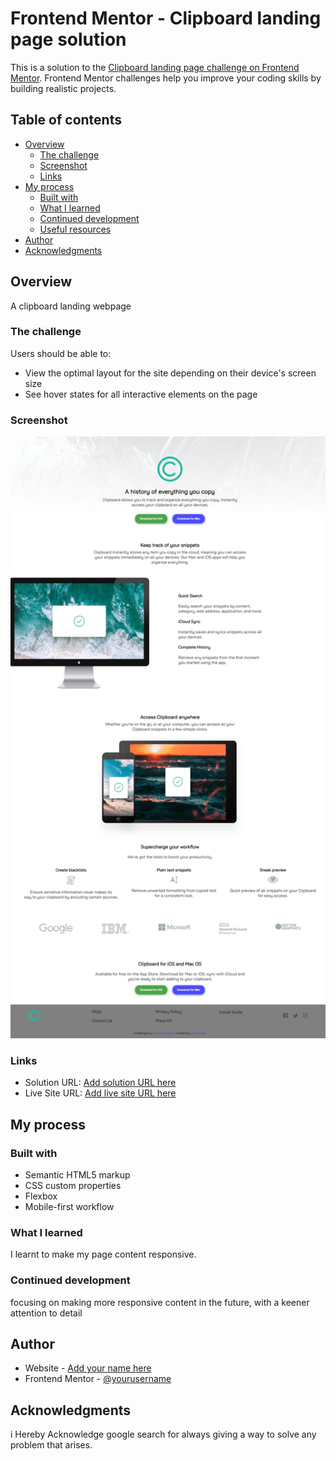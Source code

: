 # Frontend Mentor - Clipboard landing page solution

This is a solution to the [Clipboard landing page challenge on Frontend Mentor](https://www.frontendmentor.io/challenges/clipboard-landing-page-5cc9bccd6c4c91111378ecb9). Frontend Mentor challenges help you improve your coding skills by building realistic projects. 

## Table of contents

- [Overview](#overview)
  - [The challenge](#the-challenge)
  - [Screenshot](#screenshot)
  - [Links](#links)
- [My process](#my-process)
  - [Built with](#built-with)
  - [What I learned](#what-i-learned)
  - [Continued development](#continued-development)
  - [Useful resources](#useful-resources)
- [Author](#author)
- [Acknowledgments](#acknowledgments)



## Overview

A clipboard landing webpage 

### The challenge

Users should be able to:

- View the optimal layout for the site depending on their device's screen size
- See hover states for all interactive elements on the page

### Screenshot

![](images/pageshot.jpeg)



### Links

- Solution URL: [Add solution URL here](https://your-solution-url.com)
- Live Site URL: [Add live site URL here](https://is-ra-el.github.io/FM-003/)

## My process

### Built with

- Semantic HTML5 markup
- CSS custom properties
- Flexbox
- Mobile-first workflow


### What I learned

I learnt to make my page content responsive.

### Continued development

focusing on making more responsive content in the future, with a keener attention to detail 


## Author

- Website - [Add your name here](https://github.com/Is-Ra-El)
- Frontend Mentor - [@yourusername](https://www.frontendmentor.io/profile/yourusername)


## Acknowledgments
i Hereby Acknowledge google search for always giving a way to solve any problem that arises. 